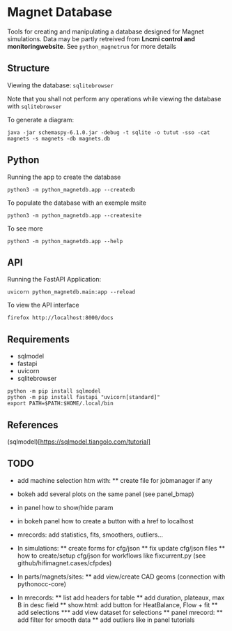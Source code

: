 # Magnet Database

Tools for creating and manipulating a database designed for Magnet simulations.
Data may be partly retreived from **Lncmi control and monitoringwebsite**.
See `python_magnetrun` for more details

## Structure

Viewing the database: `sqlitebrowser`

Note that you shall not perform any operations while viewing the database with `sqlitebrowser`

To generate a diagram:

```
java -jar schemaspy-6.1.0.jar -debug -t sqlite -o tutut -sso -cat magnets -s magnets -db magnets.db
```

## Python

Running the app to create the database

```
python3 -m python_magnetdb.app --createdb
``` 

To populate the database with an exemple msite

```
python3 -m python_magnetdb.app --createsite
```

To see more

```
python3 -m python_magnetdb.app --help
```

## API

Running the FastAPI Application:

```
uvicorn python_magnetdb.main:app --reload
``` 

To view the API interface

```
firefox http://localhost:8000/docs
```

## Requirements

* sqlmodel
* fastapi
* uvicorn
* sqlitebrowser

```
python -m pip install sqlmodel
python -m pip install fastapi "uvicorn[standard]"
export PATH=$PATH:$HOME/.local/bin
```

## References

(sqlmodel)[https://sqlmodel.tiangolo.com/tutorial]

## TODO

* add machine selection htm with:
** create file for jobmanager if any

* bokeh add several plots on the same panel (see panel_bmap)
* in panel how to show/hide param 
* in bokeh panel how to create a button with a href to localhost
* mrecords: add statistics, fits, smoothers, outliers...

* In simulations:
** create forms for cfg/json 
** fix update cfg/json files
** how to create/setup cfg/json for workflows like fixcurrent.py (see github/hifimagnet.cases/cfpdes)

* In parts/magnets/sites:
** add view/create CAD geoms (connection with pythonocc-core)

* In mrecords:
** list add headers for table
** add duration, plateaux, max B in desc field
** show.html: add button for HeatBalance, Flow + fit
** add selections
*** add view dataset for selections
** panel mrecord:
** add filter for smooth data
** add outliers like in panel tutorials